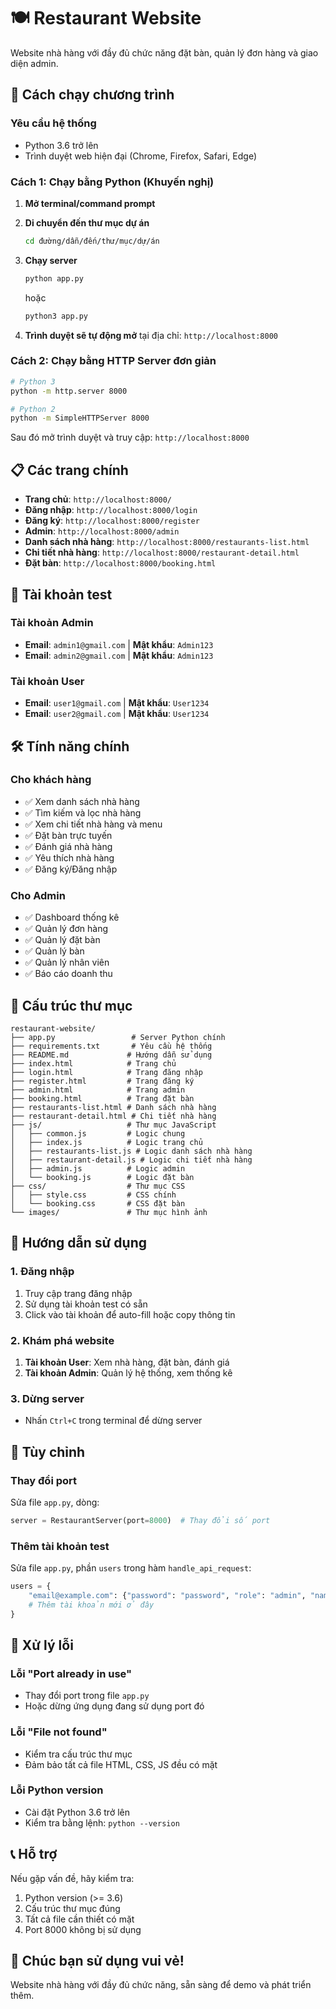 # 🍽️ Restaurant Website

Website nhà hàng với đầy đủ chức năng đặt bàn, quản lý đơn hàng và giao diện admin.

## 🚀 Cách chạy chương trình

### Yêu cầu hệ thống
- Python 3.6 trở lên
- Trình duyệt web hiện đại (Chrome, Firefox, Safari, Edge)

### Cách 1: Chạy bằng Python (Khuyến nghị)

1. **Mở terminal/command prompt**
2. **Di chuyển đến thư mục dự án**
   ```bash
   cd đường/dẫn/đến/thư/mục/dự/án
   ```

3. **Chạy server**
   ```bash
   python app.py
   ```
   hoặc
   ```bash
   python3 app.py
   ```

4. **Trình duyệt sẽ tự động mở** tại địa chỉ: `http://localhost:8000`

### Cách 2: Chạy bằng HTTP Server đơn giản

```bash
# Python 3
python -m http.server 8000

# Python 2
python -m SimpleHTTPServer 8000
```

Sau đó mở trình duyệt và truy cập: `http://localhost:8000`

## 📋 Các trang chính

- **Trang chủ**: `http://localhost:8000/`
- **Đăng nhập**: `http://localhost:8000/login`
- **Đăng ký**: `http://localhost:8000/register`
- **Admin**: `http://localhost:8000/admin`
- **Danh sách nhà hàng**: `http://localhost:8000/restaurants-list.html`
- **Chi tiết nhà hàng**: `http://localhost:8000/restaurant-detail.html`
- **Đặt bàn**: `http://localhost:8000/booking.html`

## 🔑 Tài khoản test

### Tài khoản Admin
- **Email**: `admin1@gmail.com` | **Mật khẩu**: `Admin123`
- **Email**: `admin2@gmail.com` | **Mật khẩu**: `Admin123`

### Tài khoản User
- **Email**: `user1@gmail.com` | **Mật khẩu**: `User1234`
- **Email**: `user2@gmail.com` | **Mật khẩu**: `User1234`

## 🛠️ Tính năng chính

### Cho khách hàng
- ✅ Xem danh sách nhà hàng
- ✅ Tìm kiếm và lọc nhà hàng
- ✅ Xem chi tiết nhà hàng và menu
- ✅ Đặt bàn trực tuyến
- ✅ Đánh giá nhà hàng
- ✅ Yêu thích nhà hàng
- ✅ Đăng ký/Đăng nhập

### Cho Admin
- ✅ Dashboard thống kê
- ✅ Quản lý đơn hàng
- ✅ Quản lý đặt bàn
- ✅ Quản lý bàn
- ✅ Quản lý nhân viên
- ✅ Báo cáo doanh thu

## 📁 Cấu trúc thư mục

```
restaurant-website/
├── app.py                 # Server Python chính
├── requirements.txt       # Yêu cầu hệ thống
├── README.md             # Hướng dẫn sử dụng
├── index.html            # Trang chủ
├── login.html            # Trang đăng nhập
├── register.html         # Trang đăng ký
├── admin.html            # Trang admin
├── booking.html          # Trang đặt bàn
├── restaurants-list.html # Danh sách nhà hàng
├── restaurant-detail.html # Chi tiết nhà hàng
├── js/                   # Thư mục JavaScript
│   ├── common.js         # Logic chung
│   ├── index.js          # Logic trang chủ
│   ├── restaurants-list.js # Logic danh sách nhà hàng
│   ├── restaurant-detail.js # Logic chi tiết nhà hàng
│   ├── admin.js          # Logic admin
│   └── booking.js        # Logic đặt bàn
├── css/                  # Thư mục CSS
│   ├── style.css         # CSS chính
│   └── booking.css       # CSS đặt bàn
└── images/               # Thư mục hình ảnh
```

## 🎯 Hướng dẫn sử dụng

### 1. Đăng nhập
1. Truy cập trang đăng nhập
2. Sử dụng tài khoản test có sẵn
3. Click vào tài khoản để auto-fill hoặc copy thông tin

### 2. Khám phá website
1. **Tài khoản User**: Xem nhà hàng, đặt bàn, đánh giá
2. **Tài khoản Admin**: Quản lý hệ thống, xem thống kê

### 3. Dừng server
- Nhấn `Ctrl+C` trong terminal để dừng server

## 🔧 Tùy chỉnh

### Thay đổi port
Sửa file `app.py`, dòng:
```python
server = RestaurantServer(port=8000)  # Thay đổi số port
```

### Thêm tài khoản test
Sửa file `app.py`, phần `users` trong hàm `handle_api_request`:
```python
users = {
    "email@example.com": {"password": "password", "role": "admin", "name": "Tên người dùng"},
    # Thêm tài khoản mới ở đây
}
```

## 🐛 Xử lý lỗi

### Lỗi "Port already in use"
- Thay đổi port trong file `app.py`
- Hoặc dừng ứng dụng đang sử dụng port đó

### Lỗi "File not found"
- Kiểm tra cấu trúc thư mục
- Đảm bảo tất cả file HTML, CSS, JS đều có mặt

### Lỗi Python version
- Cài đặt Python 3.6 trở lên
- Kiểm tra bằng lệnh: `python --version`

## 📞 Hỗ trợ

Nếu gặp vấn đề, hãy kiểm tra:
1. Python version (>= 3.6)
2. Cấu trúc thư mục đúng
3. Tất cả file cần thiết có mặt
4. Port 8000 không bị sử dụng

## 🎉 Chúc bạn sử dụng vui vẻ!

Website nhà hàng với đầy đủ chức năng, sẵn sàng để demo và phát triển thêm. 